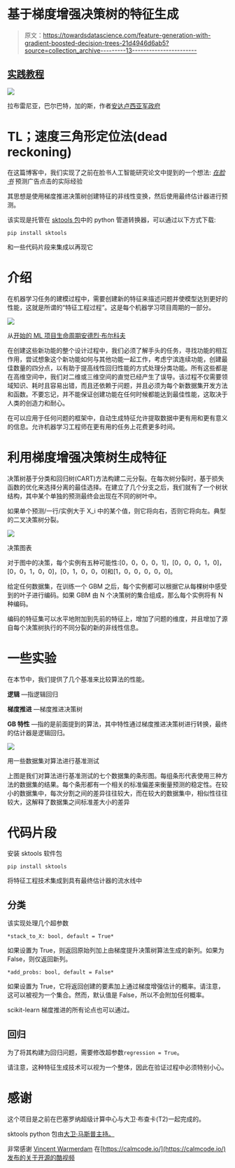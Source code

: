 # 基于梯度增强决策树的特征生成

> 原文：<https://towardsdatascience.com/feature-generation-with-gradient-boosted-decision-trees-21d4946d6ab5?source=collection_archive---------13----------------------->

## [实践教程](https://towardsdatascience.com/tagged/hands-on-tutorials)

![](img/b2c2d85ec65babee0d7f6260b51ab7bd.png)

拉布雷尼亚，巴尔巴特，加的斯，作者[安达卢西亚军政府](http://www.juntadeandalucia.es/medioambiente/servtc5/ventana/mostrarFicha.do;jsessionid=A3F33C7EEC39616F77B2038E82E3F59F?idEspacio=7408)

# TL；速度三角形定位法(dead reckoning)

在这篇博客中，我们实现了之前在脸书人工智能研究论文中提到的一个想法: [*在脸书*](https://dl.acm.org/doi/10.1145/2648584.2648589) 预测广告点击的实际经验

其思想是使用梯度推进决策树创建特征的非线性变换，然后使用最终估计器进行预测。

该实现是托管在 [sktools 包](https://sktools.readthedocs.io/en/latest/)中的 python 管道转换器，可以通过以下方式下载:

```
pip install sktools
```

和一些代码片段来集成以再现它

# 介绍

在机器学习任务的建模过程中，需要创建新的特征来描述问题并使模型达到更好的性能，这就是所谓的“特征工程过程”。这是每个机器学习项目周期的一部分。

![](img/45fd7148489517cf5e61da4609e6c20f.png)

从[开始的 ML 项目生命周期安德烈·布尔科夫](http://www.mlebook.com/)

在创建这些新功能的整个设计过程中，我们必须了解手头的任务，寻找功能的相互作用，尝试想象这个新功能如何与其他功能一起工作，考虑宁滨连续功能，创建最佳数量的四分点，以有助于提高线性回归性能的方式处理分类功能。所有这些都是在高维空间中，我们对二维或三维空间的直觉已经产生了误导。该过程不仅需要领域知识、耗时且容易出错，而且还依赖于问题，并且必须为每个新数据集开发方法和函数。不要忘记，并不能保证创建功能在任何时候都能达到最佳性能，这取决于人类的创造力和耐心。

在可以应用于任何问题的框架中，自动生成特征允许提取数据中更有用和更有意义的信息。允许机器学习工程师在更有用的任务上花费更多时间。

# 利用梯度增强决策树生成特征

决策树基于分类和回归树(CART)方法构建二元分裂。在每次树分裂时，基于损失函数的优化来选择分离的最佳选择。在建立了几个分支之后，我们就有了一个树状结构，其中某个单独的预测最终会出现在不同的树叶中。

如果单个预测/一行/实例大于 X_i 中的某个值，则它将向右，否则它将向左。典型的二叉决策树分裂。

![](img/f4d9c0dcb7dd621dfe3542d6cb4e4438.png)

决策图表

对于图中的决策，每个实例有五种可能性:[0，0，0，0，1]，[0，0，0，1，0]，[0，0，1，0，0]，[0，1，0，0，0]和[1，0，0，0，0，0]。

给定任何数据集，在训练一个 GBM 之后，每个实例都可以根据它从每棵树中感受到的叶子进行编码。如果 GBM 由 N 个决策树的集合组成，那么每个实例将有 N 种编码。

编码的特征集可以水平地附加到先前的特征上，增加了问题的维度，并且增加了源自每个决策树执行的不同分裂的新的非线性信息。

# 一些实验

在本节中，我们提供了几个基准来比较算法的性能。

**逻辑** —指逻辑回归

**梯度推进** —梯度推进决策树

**GB 特性** —指的是前面提到的算法，其中特性通过梯度推进决策树进行转换，最终的估计器是逻辑回归。

![](img/fb26dc3f81c0d61af8b3b826c505236c.png)

用一些数据集对算法进行基准测试

上图是我们对算法进行基准测试的七个数据集的条形图。每组条形代表使用三种方法的数据集的结果。每个条形都有一个相关的标准偏差来衡量预测的稳定性。在较小的数据集中，每次分割之间的差异往往较大，而在较大的数据集中，相似性往往较大，这解释了数据集之间标准差大小的差异

# 代码片段

安装 sktools 软件包

```
pip install sktools
```

将特征工程技术集成到具有最终估计器的流水线中

## 分类

该实现处理几个超参数

```
*stack_to_X: bool, default = True*
```

如果设置为 True，则返回原始列加上由梯度提升决策树算法生成的新列。如果为 False，则仅返回新列。

```
*add_probs: bool, default = False*
```

如果设置为 True，它将返回创建的要素加上通过梯度增强估计的概率。请注意，这可以被视为一个集合。然而，默认值是 False，所以不会附加任何概率。

scikit-learn 梯度推进的所有论点也可以通过。

## 回归

为了将其构建为回归问题，需要修改超参数`regression = True`。

请注意，这种特征生成技术可以视为一个整体，因此在验证过程中必须特别小心。

# 感谢

这个项目是之前在巴塞罗纳超级计算中心与大卫·布查卡(T2)一起完成的。

sktools python 包由[大卫·马斯普主持。](http://linkedin.com/in/david-masip-bonet-935a284b/)

非常感谢 [Vincent Warmerdam](https://www.linkedin.com/in/vincentwarmerdam/) 在[https://calmcode.io/](https://calmcode.io/)发布的关于开源的酷视频